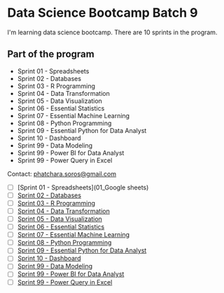 # Data Science Bootcamp Batch 9

I'm learning data science bootcamp. There are 10 sprints in the program.

## Part of the program

- Sprint 01 - Spreadsheets
- Sprint 02 - Databases
- Sprint 03 - R Programming
- Sprint 04 - Data Transformation
- Sprint 05 - Data Visualization
- Sprint 06 - Essential Statistics
- Sprint 07 - Essential Machine Learning
- Sprint 08 - Python Programming
- Sprint 09 - Essential Python for Data Analyst
- Sprint 10 - Dashboard
- Sprint 99 - Data Modeling
- Sprint 99 - Power BI for Data Analyst
- Sprint 99 - Power Query in Excel

Contact: phatchara.soros@gmail.com


- [ ] [Sprint 01 - Spreadsheets](01_Google sheets)
- [ ] [Sprint 02 - Databases](code-styled)
- [ ] [Sprint 03 - R Programming](creativity)
- [ ] [Sprint 04 - Data Transformation](flowcharts)
- [ ] [Sprint 05 - Data Visualization](default)
- [ ] [Sprint 06 - Essential Statistics](dynamic-realtime)
- [ ] [Sprint 07 - Essential Machine Learning](elaborate)
- [ ] [Sprint 08 - Python Programming](multimedia)
- [ ] [Sprint 09 - Essential Python for Data Analyst](short-and-sweet)
- [ ] [Sprint 10 - Dashboard](tabular)
- [ ] [Sprint 99 - Data Modeling](pie-charts)
- [ ] [Sprint 99 - Power BI for Data Analyst](pie-charts)
- [ ] [Sprint 99 - Power Query in Excel](pie-charts)
